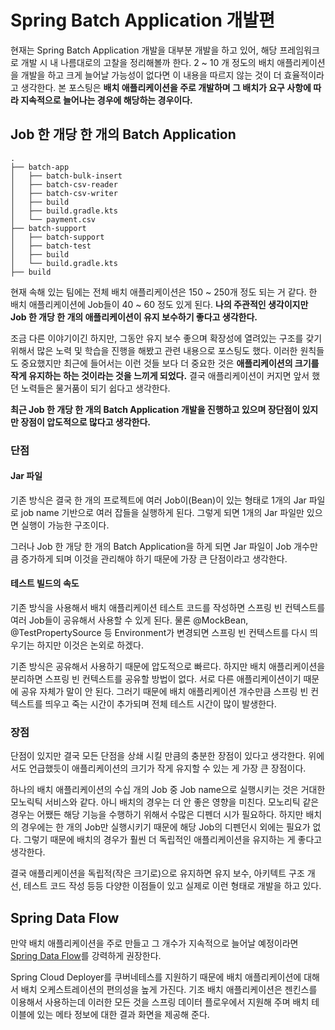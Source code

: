 # Spring Batch Application 개발편

현재는 Spring Batch Application 개발을 대부분 개발을 하고 있어, 해당 프레임워크로 개발 시 내 나름대로의 고찰을 정리해볼까 한다. 2 ~ 10 개 정도의 배치 애플리케이션을 개발을 하고 크게 늘어날 가능성이 없다면 이 내용을 따르지 않는 것이 더 효율적이라고 생각한다. 본 포스팅은 **배치 애플리케이션을 주로 개발하며 그 배치가 요구 사항에 따라 지속적으로 늘어나는 경우에 해당하는 경우이다.**

## Job 한 개당 한 개의 Batch Application

```
.
├── batch-app
│   ├── batch-bulk-insert
│   ├── batch-csv-reader
│   ├── batch-csv-writer
│   ├── build
│   ├── build.gradle.kts
│   └── payment.csv
├── batch-support
│   ├── batch-support
│   ├── batch-test
│   ├── build
│   └── build.gradle.kts
├── build
```

현재 속해 있는 팀에는 전체 배치 애플리케이션은 150 ~ 250개 정도 되는 거 같다. 한 배치 애플리케이션에 Job들이 40 ~ 60 정도 있게 된다. **나의 주관적인 생각이지만 Job 한 개당 한 개의 애플리케이션이 유지 보수하기 좋다고 생각한다.**

조금 다른 이야기이긴 하지만, 그동안 유지 보수 좋으며 확장성에 열려있는 구조를 갖기 위해서 많은 노력 및 학습을 진행을 해봤고 관련 내용으로 포스팅도 했다. 이러한 원칙들도 중요했지만 최근에 들어서는 이런 것들 보다 더 중요한 것은 **애플리케이션의 크기를 작게 유지하는 하는 것이라는 것을 느끼게 되었다.** 결국 애플리케이션이 커지면 앞서 했던 노력들은 물거품이 되기 쉽다고 생각한다.

**최근 Job 한 개당 한 개의 Batch Application 개발을 진행하고 있으며 장단점이 있지만 장점이 압도적으로 많다고 생각한다.**

### 단점

#### Jar 파일
기존 방식은 결국 한 개의 프로젝트에 여러 Job이(Bean)이 있는 형태로 1개의 Jar 파일로 job name 기반으로 여러 잡들을 실행하게 된다. 그렇게 되면 1개의 Jar 파일만 있으면 실행이 가능한 구조이다.

그러나 Job 한 개당 한 개의 Batch Application을 하게 되면 Jar 파일이 Job 개수만큼 증가하게 되며 이것을 관리해야 하기 때문에 가장 큰 단점이라고 생각한다.

#### 테스트 빌드의 속도
기존 방식을 사용해서 배치 애플리케이션 테스트 코드를 작성하면 스프링 빈 컨텍스트를 여러 Job들이 공유해서 사용할 수 있게 된다. 물론 @MockBean, @TestPropertySource 등 Environment가 변경되면 스프링 빈 컨텍스트를 다시 띄우기는 하지만 이것은 논외로 하겠다.

기존 방식은 공유해서 사용하기 때문에 압도적으로 빠르다. 하지만 배치 애플리케이션을 분리하면 스프링 빈 컨텍스트를 공유할 방법이 없다. 서로 다른 애플리케이션이기 때문에 공유 자체가 말이 안 된다. 그러기 때문에 배치 애플리케이션 개수만큼 스프링 빈 컨텍스트를 띄우고 죽는 시간이 추가되며 전체 테스트 시간이 많이 발생한다.

### 장점
단점이 있지만 결국 모든 단점을 상쇄 시킬 만큼의 충분한 장점이 있다고 생각한다. 위에서도 언급했듯이 애플리케이션의 크기가 작게 유지할 수 있는 게 가장 큰 장점이다.

하나의 배치 애플리케이션의 수십 개의 Job 중 Job name으로 실행시키는 것은 거대한 모노릭틱 서비스와 같다. 아니 배치의 경우는 더 안 좋은 영향을 미친다. 모노리틱 같은 경우는 어쨌든 해당 기능을 수행하기 위해서 수많은 디펜더 시가 필요하다. 하지만 배치의 경우에는 한 개의 Job만 실행시키기 때문에 해당 Job의 디펜던시 외에는 필요가 없다. 그렇기 때문에 배치의 경우가 훨씬 더 독립적인 애플리케이션을 유지하는 게 좋다고 생각한다.

결국 애플리케이션을 독립적(작은 크기로)으로 유지하면 유지 보수, 아키텍트 구조 개선, 테스트 코드 작성 등등 다양한 이점들이 있고 실제로 이런 형태로 개발을 하고 있다.


## Spring Data Flow

만약 배치 애플리케이션을 주로 만들고 그 개수가 지속적으로 늘어날 예정이라면  [Spring Data Flow](https://dataflow.spring.io/)를 강력하게 권장한다.

Spring Cloud Deployer를 쿠버네테스를 지원하기 때문에 배치 애플리케이션에 대해서 배치 오케스트레이션의 편의성을 높게 가진다. 기조 배치 애플리케이션은 젠킨스를 이용해서 사용하는데 이러한 모든 것을 스프링 데이터 플로우에서 지원해 주며 배치 테이블에 있는 메타 정보에 대한 결과 화면을 제공해 준다.